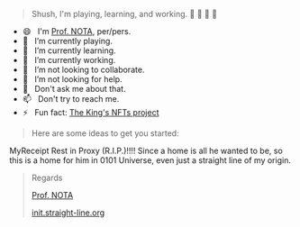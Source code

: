 > Shush, I'm playing, learning, and working. 🤫 🤫 🤫 🤫

- 😄 &nbsp; I'm [Prof. NOTA](https://deeplinks.straight-line.org/), per/pers.
- 🤙 &nbsp; I’m currently playing.
- 🌱 &nbsp; I’m currently learning.
- 🔭 &nbsp; I’m currently working.
- 👯 &nbsp; I’m not looking to collaborate.
- 🤔 &nbsp; I’m not looking for help.
- 💬 &nbsp; Don't ask me about that.
- 📫 &nbsp; Don't try to reach me.
- ⚡ &nbsp; Fun fact: [The King's NFTs project](https://iqraa.straight-line.org/the-kings-nfts/)

> Here are some ideas to get you started:

MyReceipt Rest in Proxy (R.I.P.)!!!! Since a home is all he wanted to be, so this is a home for him in 0101 Universe, even just a straight line of my origin.

> Regards
>
> [Prof. NOTA](https://deeplinks.straight-line.org/)
>
> [init.straight-line.org](https://init.straight-line.org/)
